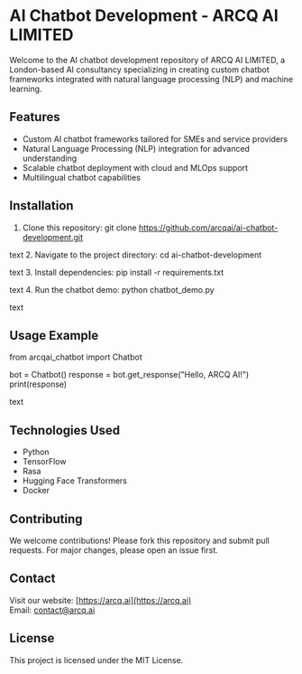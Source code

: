 # AI Chatbot Development - ARCQ AI LIMITED

Welcome to the AI chatbot development repository of ARCQ AI LIMITED, a London-based AI consultancy specializing in creating custom chatbot frameworks integrated with natural language processing (NLP) and machine learning.

## Features
- Custom AI chatbot frameworks tailored for SMEs and service providers
- Natural Language Processing (NLP) integration for advanced understanding
- Scalable chatbot deployment with cloud and MLOps support
- Multilingual chatbot capabilities

## Installation
1. Clone this repository:
git clone https://github.com/arcqai/ai-chatbot-development.git

text
2. Navigate to the project directory:
cd ai-chatbot-development

text
3. Install dependencies:
pip install -r requirements.txt

text
4. Run the chatbot demo:
python chatbot_demo.py

text

## Usage Example
from arcqai_chatbot import Chatbot

bot = Chatbot()
response = bot.get_response("Hello, ARCQ AI!")
print(response)

text

## Technologies Used
- Python
- TensorFlow
- Rasa
- Hugging Face Transformers
- Docker

## Contributing
We welcome contributions! Please fork this repository and submit pull requests. For major changes, please open an issue first.

## Contact
Visit our website: [https://arcq.ai](https://arcq.ai)  
Email: contact@arcq.ai

## License
This project is licensed under the MIT License.
